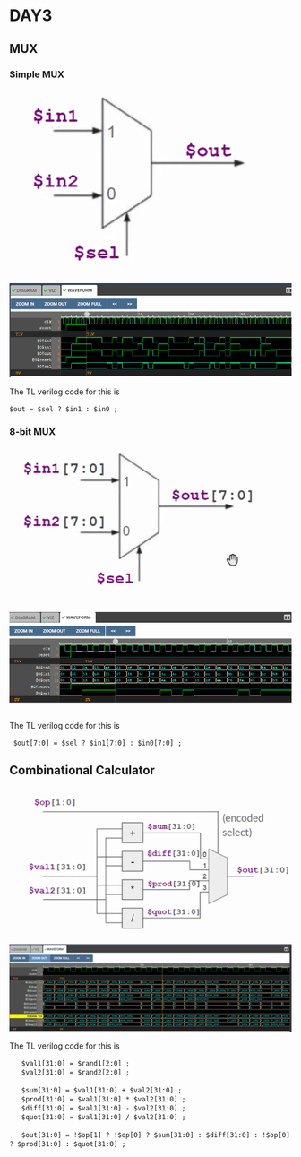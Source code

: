 # DAY3

## MUX

### Simple MUX

![Structure](images/image-1.png)

![Waveform](images/image-3.png)

The TL verilog code for this is

```tlverilog
$out = $sel ? $in1 : $in0 ;
```

### 8-bit MUX

![Structure](images/image.png)

![Waveform](images/image-2.png)

The TL verilog code for this is

```tlverilog
 $out[7:0] = $sel ? $in1[7:0] : $in0[7:0] ;
 ```

## Combinational Calculator

![Structure](images/image-4.png)

![Waveform](images/image-5.png)


The TL verilog code for this is

```tlverilog
   $val1[31:0] = $rand1[2:0] ;
   $val2[31:0] = $rand2[2:0] ;
   
   $sum[31:0] = $val1[31:0] + $val2[31:0] ;
   $prod[31:0] = $val1[31:0] * $val2[31:0] ;
   $diff[31:0] = $val1[31:0] - $val2[31:0] ;
   $quot[31:0] = $val1[31:0] / $val2[31:0] ;
   
   $out[31:0] = !$op[1] ? !$op[0] ? $sum[31:0] : $diff[31:0] : !$op[0] ? $prod[31:0] : $quot[31:0] ;

```
